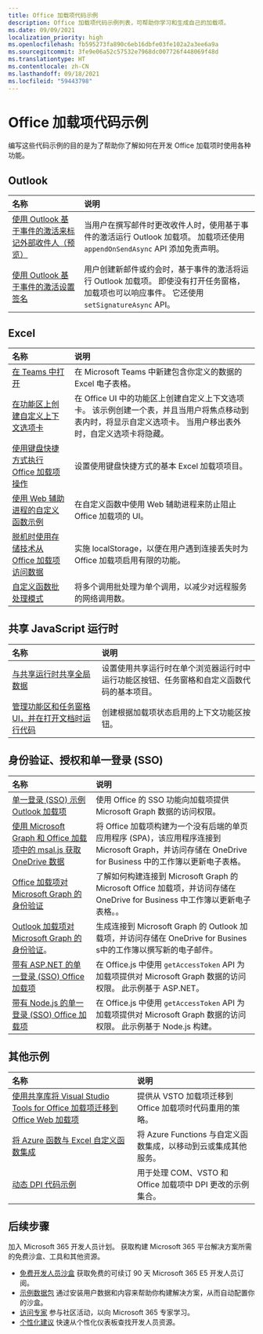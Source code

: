 ```yaml
---
title: Office 加载项代码示例
description: Office 加载项代码示例列表，可帮助你学习和生成自己的加载项。
ms.date: 09/09/2021
localization_priority: high
ms.openlocfilehash: fb595273fa890c6eb16dbfe03fe102a2a3ee6a9a
ms.sourcegitcommit: 3fe9e06a52c57532e7968dc007726f448069f48d
ms.translationtype: HT
ms.contentlocale: zh-CN
ms.lasthandoff: 09/18/2021
ms.locfileid: "59443798"
---
```

# <a name="office-add-in-code-samples"></a>Office 加载项代码示例

编写这些代码示例的目的是为了帮助你了解如何在开发 Office 加载项时使用各种功能。

## <a name="outlook"></a>Outlook

| 名称                | 说明         |
|:--------------------|:--------------------|
| [使用 Outlook 基于事件的激活来标记外部收件人（预览）](/samples/officedev/pnp-officeaddins/outlook-add-in-tag-external-recipients) | 当用户在撰写邮件时更改收件人时，使用基于事件的激活运行 Outlook 加载项。 加载项还使用 `appendOnSendAsync` API 添加免责声明。 |
| [使用 Outlook 基于事件的激活设置签名](/samples/officedev/pnp-officeaddins/outlook-add-in-set-signature/) | 用户创建新邮件或约会时，基于事件的激活将运行 Outlook 加载项。 即使没有打开任务窗格，加载项也可以响应事件。 它还使用 `setSignatureAsync` API。 |

## <a name="excel"></a>Excel

| 名称                | 说明         |
|:--------------------|:--------------------|
| [在 Teams 中打开](/samples/officedev/pnp-officeaddins/office-excel-add-in-open-in-teams/) | 在 Microsoft Teams 中新建包含你定义的数据的 Excel 电子表格。|
| [在功能区上创建自定义上下文选项卡](/samples/officedev/pnp-officeaddins/office-add-in-contextual-tabs/) | 在 Office UI 中的功能区上创建自定义上下文选项卡。 该示例创建一个表，并且当用户将焦点移动到表内时，将显示自定义选项卡。 当用户移出表外时，自定义选项卡将隐藏。 |
| [使用键盘快捷方式执行 Office 加载项操作](/samples/officedev/pnp-officeaddins/office-add-in-keyboard-shortcuts) | 设置使用键盘快捷方式的基本 Excel 加载项项目。 |
| [使用 Web 辅助进程的自定义函数示例](/samples/officedev/pnp-officeaddins/excel-custom-function-web-worker-pattern/) | 在自定义函数中使用 Web 辅助进程来防止阻止 Office 加载项的 UI。 |
| [脱机时使用存储技术从 Office 加载项访问数据](/samples/officedev/pnp-officeaddins/use-storage-techniques-to-access-data-from-an-office-add-in-when-offline/) | 实施 localStorage，以便在用户遇到连接丢失时为 Office 加载项启用有限的功能。 |
| [自定义函数批处理模式](/samples/officedev/pnp-officeaddins/excel-custom-function-batching-pattern/)| 将多个调用批处理为单个调用，以减少对远程服务的网络调用数。|

## <a name="shared-javascript-runtime"></a>共享 JavaScript 运行时

| 名称                | 说明         |
|:--------------------|:--------------------|
[与共享运行时共享全局数据](/samples/officedev/pnp-officeaddins/office-add-in-shared-runtime-global-data/) | 设置使用共享运行时在单个浏览器运行时中运行功能区按钮、任务窗格和自定义函数代码的基本项目。 |
| [管理功能区和任务窗格 UI，并在打开文档时运行代码](/samples/officedev/pnp-officeaddins/office-add-in-ribbon-task-pane-ui/) | 创建根据加载项状态启用的上下文功能区按钮。 |

## <a name="authentication-authorization-and-single-sign-on-sso"></a>身份验证、授权和单一登录 (SSO)

| 名称                | 说明         |
|:--------------------|:--------------------|
| [单一登录 (SSO) 示例 Outlook 加载项](/samples/officedev/pnp-officeaddins/outlook-add-in-sso-aspnet/) | 使用 Office 的 SSO 功能向加载项提供 Microsoft Graph 数据的访问权限。|
| [使用 Microsoft Graph 和 Office 加载项中的 msal.js 获取 OneDrive 数据](/samples/officedev/pnp-officeaddins/office-add-in-auth-graph-react/) | 将 Office 加载项构建为一个没有后端的单页应用程序 (SPA)，该应用程序连接到 Microsoft Graph，并访问存储在 OneDrive for Business 中的工作簿以更新电子表格。  |
| [Office 加载项对 Microsoft Graph 的身份验证](/samples/officedev/pnp-officeaddins/office-add-in-auth-aspnet-graph/) | 了解如何构建连接到 Microsoft Graph 的 Microsoft Office 加载项，并访问存储在 OneDrive for Business 中工作簿以更新电子表格。。 |
| [Outlook 加载项对 Microsoft Graph 的身份验证](/samples/officedev/pnp-officeaddins/outlook-add-in-auth-aspnet-graph/)。 | 生成连接到 Microsoft Graph 的 Outlook 加载项，并访问存储在 OneDrive for Busines s中的工作簿以撰写新的电子邮件。 |
| [带有 ASP.NET 的单一登录 (SSO) Office 加载项](/samples/officedev/pnp-officeaddins/office-add-in-sso-aspnet/) | 在 Office.js 中使用 `getAccessToken` API 为加载项提供对 Microsoft Graph 数据的访问权限。 此示例基于 ASP.NET。 |
| [带有 Node.js 的单一登录 (SSO) Office 加载项](/samples/officedev/pnp-officeaddins/office-add-in-sso-nodejs/) | 在 Office.js 中使用 `getAccessToken` API 为加载项提供对 Microsoft Graph 数据的访问权限。 此示例基于 Node.js 构建。|

## <a name="additional-samples"></a>其他示例

| 名称                | 说明         |
|:--------------------|:--------------------|
|[使用共享库将 Visual Studio Tools for Office 加载项迁移到 Office Web 加载项](/samples/officedev/pnp-officeaddins/vsto-shared-library-excel/) |提供从 VSTO 加载项迁移到 Office 加载项时代码重用的策略。 |
| [将 Azure 函数与 Excel 自定义函数集成](/samples/officedev/pnp-officeaddins/azure-function-with-excel-custom-function/) | 将 Azure Functions 与自定义函数集成，以移动到云或集成其他服务。 |
|[动态 DPI 代码示例](/samples/officedev/pnp-officeaddins/dynamic-dpi-code-samples/) |用于处理 COM、VSTO 和 Office 加载项中 DPI 更改的示例集合。 |

## <a name="next-steps"></a>后续步骤

加入 Microsoft 365 开发人员计划。 获取构建 Microsoft 365 平台解决方案所需的免费沙盒、工具和其他资源。

- [免费开发人员沙盒](https://developer.microsoft.com/microsoft-365/dev-program#Subscription) 获取免费的可续订 90 天 Microsoft 365 E5 开发人员订阅。
- [示例数据包](https://developer.microsoft.com/microsoft-365/dev-program#Sample) 通过安装用户数据和内容来帮助你构建解决方案，从而自动配置你的沙盒。
- [访问专家](https://developer.microsoft.com/microsoft-365/dev-program#Experts) 参与社区活动，以向 Microsoft 365 专家学习。
- [个性化建议](https://developer.microsoft.com/microsoft-365/dev-program#Recommendations) 快速从个性化仪表板查找开发人员资源。
